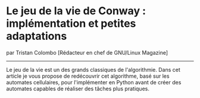 # Le jeu de la vie de Conway : implémentation et petites adaptations
par Tristan Colombo [Rédacteur en chef de GNU/Linux Magazine]

---

Le jeu de la vie est un des grands classiques de l'algorithmie. Dans cet article je vous propose de redécouvrir cet algorithme, basé sur les automates cellulaires, pour l'implémenter en Python avant de créer des automates capables de réaliser des tâches plus pratiques.
